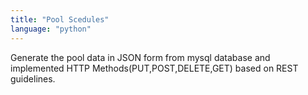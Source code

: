```yaml
---
title: "Pool Scedules"
language: "python"
---
```


Generate the pool data in JSON form from mysql database and implemented HTTP Methods(PUT,POST,DELETE,GET) based on REST guidelines.
